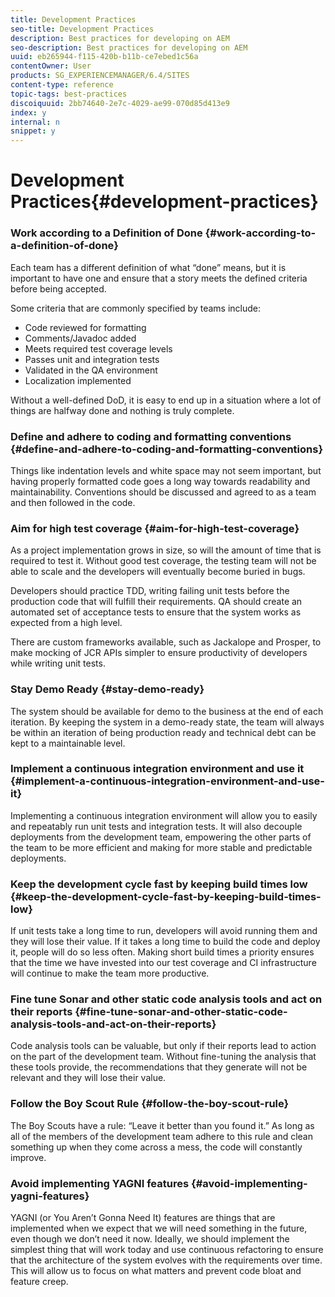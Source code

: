 ```yaml
---
title: Development Practices
seo-title: Development Practices
description: Best practices for developing on AEM
seo-description: Best practices for developing on AEM
uuid: eb265944-f115-420b-b11b-ce7ebed1c56a
contentOwner: User
products: SG_EXPERIENCEMANAGER/6.4/SITES
content-type: reference
topic-tags: best-practices
discoiquuid: 2bb74640-2e7c-4029-ae99-070d85d413e9
index: y
internal: n
snippet: y
---
```


# Development Practices{#development-practices}

### Work according to a Definition of Done {#work-according-to-a-definition-of-done}

Each team has a different definition of what “done” means, but it is important to have one and ensure that a story meets the defined criteria before being accepted.

Some criteria that are commonly specified by teams include:

* Code reviewed for formatting
* Comments/Javadoc added
* Meets required test coverage levels
* Passes unit and integration tests
* Validated in the QA environment
* Localization implemented

Without a well-defined DoD, it is easy to end up in a situation where a lot of things are halfway done and nothing is truly complete.

### Define and adhere to coding and formatting conventions {#define-and-adhere-to-coding-and-formatting-conventions}

Things like indentation levels and white space may not seem important, but having properly formatted code goes a long way towards readability and maintainability. Conventions should be discussed and agreed to as a team and then followed in the code.

### Aim for high test coverage  {#aim-for-high-test-coverage}

As a project implementation grows in size, so will the amount of time that is required to test it. Without good test coverage, the testing team will not be able to scale and the developers will eventually become buried in bugs.

Developers should practice TDD, writing failing unit tests before the production code that will fulfill their requirements. QA should create an automated set of acceptance tests to ensure that the system works as expected from a high level.

There are custom frameworks available, such as Jackalope and Prosper, to make mocking of JCR APIs simpler to ensure productivity of developers while writing unit tests.

### Stay Demo Ready {#stay-demo-ready}

The system should be available for demo to the business at the end of each iteration. By keeping the system in a demo-ready state, the team will always be within an iteration of being production ready and technical debt can be kept to a maintainable level.

### Implement a continuous integration environment and use it {#implement-a-continuous-integration-environment-and-use-it}

Implementing a continuous integration environment will allow you to easily and repeatably run unit tests and integration tests. It will also decouple deployments from the development team, empowering the other parts of the team to be more efficient and making for more stable and predictable deployments.

### Keep the development cycle fast by keeping build times low {#keep-the-development-cycle-fast-by-keeping-build-times-low}

If unit tests take a long time to run, developers will avoid running them and they will lose their value. If it takes a long time to build the code and deploy it, people will do so less often. Making short build times a priority ensures that the time we have invested into our test coverage and CI infrastructure will continue to make the team more productive.

### Fine tune Sonar and other static code analysis tools and act on their reports {#fine-tune-sonar-and-other-static-code-analysis-tools-and-act-on-their-reports}

Code analysis tools can be valuable, but only if their reports lead to action on the part of the development team. Without fine-tuning the analysis that these tools provide, the recommendations that they generate will not be relevant and they will lose their value.

### Follow the Boy Scout Rule {#follow-the-boy-scout-rule}

The Boy Scouts have a rule: “Leave it better than you found it.” As long as all of the members of the development team adhere to this rule and clean something up when they come across a mess, the code will constantly improve.

### Avoid implementing YAGNI features {#avoid-implementing-yagni-features}

YAGNI (or You Aren’t Gonna Need It) features are things that are implemented when we expect that we will need something in the future, even though we don’t need it now. Ideally, we should implement the simplest thing that will work today and use continuous refactoring to ensure that the architecture of the system evolves with the requirements over time. This will allow us to focus on what matters and prevent code bloat and feature creep.
